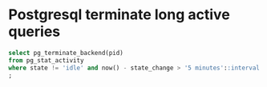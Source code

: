 # Postgresql terminate long active queries

```sql
select pg_terminate_backend(pid)
from pg_stat_activity
where state != 'idle' and now() - state_change > '5 minutes'::interval and usename = '<USER>'
;
```
